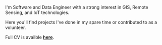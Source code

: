 
I'm Software and Data Engineer with a strong interest in GIS, Remote Sensing, and IoT technologies.

Here you'll find projects I've done in my spare time or contributed to as a volunteer.

Full CV is availble **[here](https://tinyurl.com/3f4cdw4s)**.

<!--
**ngroshkov/ngroshkov** is a ✨ _special_ ✨ repository because its `README.md` (this file) appears on your GitHub profile.

Here are some ideas to get you started:

- 🔭 I’m currently working on ...
- 🌱 I’m currently learning ...
- 👯 I’m looking to collaborate on ...
- 🤔 I’m looking for help with ...
- 💬 Ask me about ...
- 📫 How to reach me: ...
- 😄 Pronouns: ...
- ⚡ Fun fact: ...
-->
